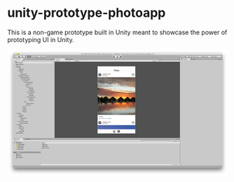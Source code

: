 # unity-prototype-photoapp

This is a non-game prototype built in Unity meant to showcase the power of prototyping UI in Unity.

![Unity Screenshot](Screens/Unity.png)
